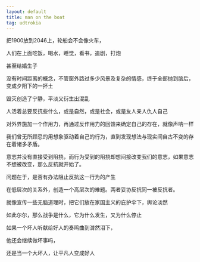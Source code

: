 ```yaml
---
layout: default
title: man on the boat
tag: udtrokia
---
```


把1900放到2046上，轮船会不会像火车，

人们在上面吃饭，喝水，睡觉，看书，追剧，打炮

甚至结婚生子

没有时间距离的概念，不管窗外路过多少风景及复杂的情感，终于全部抛到脑后，变成夕阳下的一抔土

毁灭创造了宁静，平淡又衍生出混乱

人活着总要反抗些什么，或是自然，或是社会，或是友人亲人仇人自己 

对外界施加一个作用力，再通过反作用力的回馈来确定自己的存在，就像声呐一样

我们曾无所顾忌的用想象驱动着自己的行为，直到发现想法与现实间自古不变的存在着诸多矛盾。

意志并没有直接受到阻挠，而行为受到的阻挠却想间接改变我们的意志，如果意志不想被改变，那么反抗就开始了。

问题在于，是否有办法阻止反抗这一行为的产生

在低层次的关系外，创造一个高层次的难题。两者妥协反抗同一被反抗者。

就像宣传一些无脑道理时，把它们放在家国主义的庇护伞下，舆论淡然

如此尔尔，那么战争是什么，它为什么发生，又为什么停止

如果一个坏人听献给好人的奏鸣曲到潸然泪下，

他还会继续做坏事吗，

还是当一个大坏人，让平凡人变成好人

